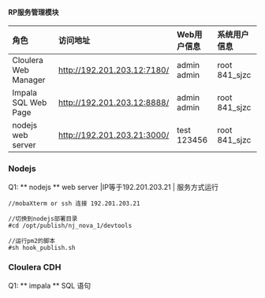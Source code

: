 
#### RP服务管理模块



|角色|访问地址|Web用户信息|系统用户信息|
|:----|:-----|:----|:----|
|Cloulera Web Manager|http://192.201.203.12:7180/|admin admin|root  841_sjzc|
|Impala SQL Web Page |http://192.201.203.12:8888/|admin admin|root  841_sjzc|
|nodejs  web server  |http://192.201.203.21:3000/|test 123456|root 841_sjzc|

### Nodejs

Q1: ** nodejs **  web  server |IP等于192.201.203.21 |  服务方式运行

```
//mobaXterm or ssh 连接 192.201.203.21

//切换到nodejs部署目录
#cd /opt/publish/nj_nova_1/devtools

//运行pm2的脚本
#sh hook_publish.sh       
```

### Cloulera  CDH

Q1: ** impala ** SQL 语句
